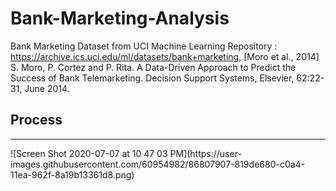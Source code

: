 # Bank-Marketing-Analysis


Bank Marketing Dataset from UCI Machine Learning Repository :  https://archive.ics.uci.edu/ml/datasets/bank+marketing, [Moro et al., 2014] S. Moro, P. Cortez and P. Rita. A Data-Driven Approach to Predict the Success of Bank Telemarketing. Decision Support Systems, Elsevier, 62:22-31, June 2014.





## Process
<hr>
![Screen Shot 2020-07-07 at 10 47 03 PM](https://user-images.githubusercontent.com/60954982/86807907-819de680-c0a4-11ea-962f-8a19b13361d8.png)
